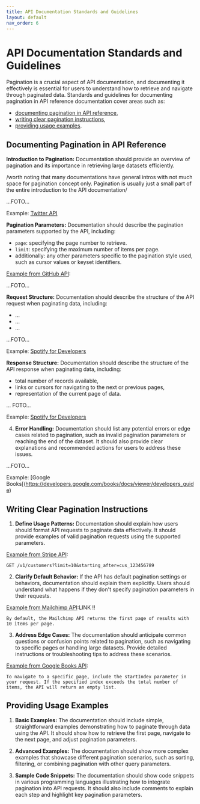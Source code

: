 ```yaml
---
title: API Documentation Standards and Guidelines
layout: default
nav_order: 6
---
```


# API Documentation Standards and Guidelines

Pagination is a crucial aspect of API documentation, and documenting it effectively is essential for users to understand how to retrieve and navigate through paginated data. Standards and guidelines for documenting pagination in API reference documentation cover areas such as:
   - [documenting pagination in API reference](#Documenting-Pagination-in-API-reference),
   - [writing clear pagination instructions](#Writing-Clear-Pagination-Instructions),
   - [providing usage examples](#Providing-Usage-Examples).

<a id="Documenting-Pagination-in-API-reference"></a>
## Documenting Pagination in API Reference

**Introduction to Pagination:** Documentation should provide an overview of pagination and its importance in retrieving large datasets efficiently.

/worth noting that many documentations have general intros with not much space for pagination concept only. Pagination is usually just a small part of the entire introduction to the API documentation/

...FOTO...

Example: [Twitter API](https://developer.x.com/en/docs/twitter-api/pagination)

**Pagination Parameters:** Documentation should describe the pagination parameters supported by the API, including:
   - `page`: specifying the page number to retrieve.
   - `limit`: specifying the maximum number of items per page.
   - additionally: any other parameters specific to the pagination style used, such as cursor values or keyset identifiers.

[Example from GitHub API](https://docs.github.com/en/rest/using-the-rest-api/getting-started-with-the-rest-api?apiVersion=2022-11-28#pagination):

...FOTO...

**Request Structure:** Documentation should describe the structure of the API request when paginating data, including:
- ...
- ...
- ...

...FOTO...

Example: [Spotify for Developers](https://developer.spotify.com/documentation/web-api/reference/get-multiple-artists)

**Response Structure:** Documentation should describe the structure of the API response when paginating data, including:
   - total number of records available,
   - links or cursors for navigating to the next or previous pages,
   - representation of the current page of data.

... FOTO...

Example: [Spotify for Developers](https://developer.spotify.com/documentation/web-api/reference/get-multiple-artists)

4. **Error Handling:** Documentation should list any potential errors or edge cases related to pagination, such as invalid pagination parameters or reaching the end of the dataset. It should also provide clear explanations and recommended actions for users to address these issues.

...FOTO...

Example: [Google Books[(https://developers.google.com/books/docs/viewer/developers_guide)

<a id="Writing-Clear-Pagination-Instructions"></a>
## Writing Clear Pagination Instructions

1. **Define Usage Patterns:** Documentation should explain how users should format API requests to paginate data effectively. It should provide examples of valid pagination requests using the supported parameters.

[Example from Stripe API](https://docs.stripe.com/api/pagination):

`GET /v1/customers?limit=10&starting_after=cus_123456789`

2. **Clarify Default Behavior:** If the API has default pagination settings or behaviors, documentation should explain them explicitly. Users should understand what happens if they don't specify pagination parameters in their requests.

[Example from Mailchimp API]():LINK !!

`By default, the Mailchimp API returns the first page of results with 10 items per page.`

3. **Address Edge Cases:** The documentation should anticipate common questions or confusion points related to pagination, such as navigating to specific pages or handling large datasets. Provide detailed instructions or troubleshooting tips to address these scenarios.

[Example from Google Books API](https://developers.google.com/books/docs/v1/using):

`To navigate to a specific page, include the startIndex parameter in your request. If the specified index exceeds the total number of items, the API will return an empty list.`

<a id="Providing-Usage-Examples"></a>
## Providing Usage Examples

1. **Basic Examples:** The documentation should include simple, straightforward examples demonstrating how to paginate through data using the API. It should show how to retrieve the first page, navigate to the next page, and adjust pagination parameters.

2. **Advanced Examples:** The documentation should show more complex examples that showcase different pagination scenarios, such as sorting, filtering, or combining pagination with other query parameters.

3. **Sample Code Snippets:** The documentation should show code snippets in various programming languages illustrating how to integrate pagination into API requests. It should also include comments to explain each step and highlight key pagination parameters.

